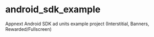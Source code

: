# android_sdk_example
Appnext Android SDK ad units example project (Interstitial, Banners, Rewarded/Fullscreen)
